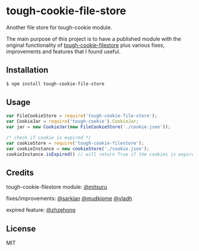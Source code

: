 # tough-cookie-file-store
Another file store for tough-cookie module.

The main purpose of this project is to have a published module with the original functionality of [tough-cookie-filestore][0] plus various fixes, improvements and features that I found useful.

## Installation
``` sh
$ npm install tough-cookie-file-store
```

## Usage
``` js
var FileCookieStore = require('tough-cookie-file-store');
var CookieJar = require('tough-cookie').CookieJar;
var jar = new CookieJar(new FileCookieStore('./cookie.json'));

/* check if cookie is expired */
var cookieStore	= require('tough-cookie-filestore');
var cookieInstance = new cookieStore('./cookie.json');
cookieInstance.isExpired() // will return True if the cookies is expired
```

## Credits
tough-cookie-filestore module: [@mitsuru][1]

fixes/improvements: [@sarkian][2] [@mudkipme][3] [@vladh][4]

expired feature: [@zhzehong][5]

## License
MIT

[0]: https://github.com/mitsuru/tough-cookie-filestore
[1]: https://github.com/mitsuru/
[2]: https://github.com/sarkian
[3]: https://github.com/mudkipme
[4]: https://github.com/vladh
[5]: https://github.com/zhzehong